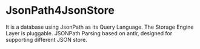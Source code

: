 # JsonPath4JsonStore
It is a database using JsonPath as its Query Language.  The Storage Engine Layer is pluggable.
JSONPath Parsing based on antlr, designed for supporting different JSON store. 

